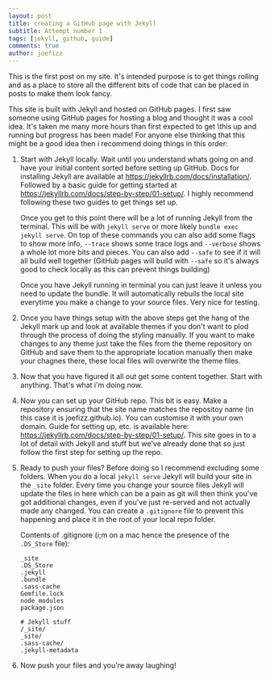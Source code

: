 ```yaml
---
layout: post
title: creating a GitHub page with Jekyll
subtitle: Attempt number 1
tags: [jekyll, github, guide]
comments: true
author: joefizz
---
```

This is the first post on my site.  It's intended purpose is to get things rolling and as a place to store all the different bits of code that can be placed in posts to make them look fancy.

This site is built with Jekyll and hosted on GitHub pages.  I first saw someone using GitHub pages for hosting a blog and thought it was a cool idea.  It's taken me many more hours than first expected to get \this up and running but progress has been made!  For anyone else thinking that this might be a good idea then i recommend doing things in this order:

<!-- This is a numbered list-->
1.  Start with Jekyll locally.  Wait until you understand whats going on and have your initial content sorted before setting up GitHub. Docs for installing Jekyll are available at <https://jekyllrb.com/docs/installation/>. Followed by a basic guide for getting started at <https://jekyllrb.com/docs/step-by-step/01-setup/>.  I highly recommend following these two guides to get things set up.
 
    Once you get to this point there will be a lot of running Jekyll from the terminal.  This will be with `jekyll serve` or more likely `bundle exec jekyll serve`.  On top of these commands you can also add some flags to show more info, `--trace` shows some trace logs and `--verbose` shows a whole lot more bits and pieces.  You can also add `--safe` to see if it will all build well together (GitHub pages will build with `--safe` so it's always good to check locally as this can prevent things building)

    Once you have Jekyll running in terminal you can just leave it unless you need to update the bundle.  It will automatically rebuils the local site everytime you make a change to your source files.  Very nice for testing.
    
1.  Once you have things setup with the above steps get the hang of the Jekyll mark up and look at available themes if you don't want to plod through the process of doing the styling manually.  If you want to make changes to any theme just take the files from the theme repository on GitHub and save them to the appropriate location manually then make your chagnes there, these local files will overwrite the theme files.

2.  Now that you have figured it all out get some content together.  Start with anything.  That's what i'm doing now.

3.  Now you can set up your GitHub repo. This bit is easy.  Make a repository ensuring that the site name matches the repositoy name (in this case it is joefizz.github.io).  You can customise it with your own domain.  Guide for setting up, etc. is available here: https://jekyllrb.com/docs/step-by-step/01-setup/.  This site goes in to a lot of detail with Jekyll and stuff but we've already done that so just follow the first step for setting up the repo.

4.  Ready to push your files?  Before doing so I recommend excluding some folders.  When you do a local `jekyll serve` Jekyll will build your site in the `_site` folder.  Every time you change your source files Jekyll will update the files in here which can be a pain as git will then think you've got additional changes, even if you've just re-served and not actually made any changed.  You can create a `.gitignore` file to prevent this happening and place it in the root of your local repo folder. 

    Contents of .gitignore (i;m on a mac hence the presence of the `.DS_Store` file):

    ```
    _site
    .DS_Store
    .jekyll
    .bundle
    .sass-cache
    Gemfile.lock
    node_modules
    package.json

    # Jekyll stuff
    /_site/
    _site/
    .sass-cache/
    .jekyll-metadata
    ```

5.  Now push your files and you're away laughing!


